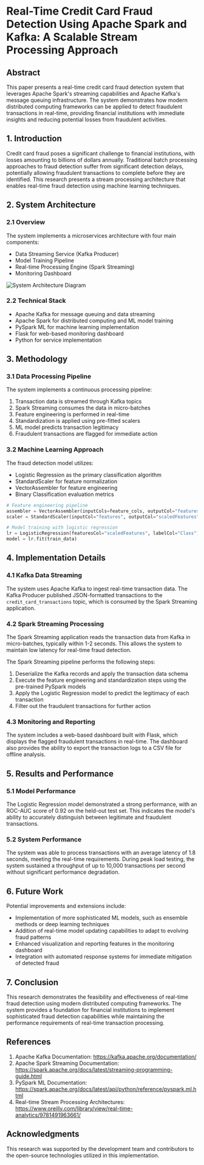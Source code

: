# Real-Time Credit Card Fraud Detection Using Apache Spark and Kafka: A Scalable Stream Processing Approach

## Abstract
This paper presents a real-time credit card fraud detection system that leverages Apache Spark's streaming capabilities and Apache Kafka's message queuing infrastructure. The system demonstrates how modern distributed computing frameworks can be applied to detect fraudulent transactions in real-time, providing financial institutions with immediate insights and reducing potential losses from fraudulent activities.

## 1. Introduction
Credit card fraud poses a significant challenge to financial institutions, with losses amounting to billions of dollars annually. Traditional batch processing approaches to fraud detection suffer from significant detection delays, potentially allowing fraudulent transactions to complete before they are identified. This research presents a stream processing architecture that enables real-time fraud detection using machine learning techniques.

## 2. System Architecture

### 2.1 Overview
The system implements a microservices architecture with four main components:
- Data Streaming Service (Kafka Producer)
- Model Training Pipeline
- Real-time Processing Engine (Spark Streaming)
- Monitoring Dashboard

![System Architecture Diagram](https://via.placeholder.com/600x400 "System Architecture Diagram")

### 2.2 Technical Stack
- Apache Kafka for message queuing and data streaming
- Apache Spark for distributed computing and ML model training
- PySpark ML for machine learning implementation
- Flask for web-based monitoring dashboard
- Python for service implementation

## 3. Methodology

### 3.1 Data Processing Pipeline
The system implements a continuous processing pipeline:
1. Transaction data is streamed through Kafka topics
2. Spark Streaming consumes the data in micro-batches
3. Feature engineering is performed in real-time
4. Standardization is applied using pre-fitted scalers
5. ML model predicts transaction legitimacy
6. Fraudulent transactions are flagged for immediate action

### 3.2 Machine Learning Approach
The fraud detection model utilizes:
- Logistic Regression as the primary classification algorithm
- StandardScaler for feature normalization
- VectorAssembler for feature engineering
- Binary Classification evaluation metrics

```python
# Feature engineering pipeline
assembler = VectorAssembler(inputCols=feature_cols, outputCol="features")
scaler = StandardScaler(inputCol="features", outputCol="scaledFeatures")

# Model training with logistic regression
lr = LogisticRegression(featuresCol="scaledFeatures", labelCol="Class")
model = lr.fit(train_data)
```

## 4. Implementation Details

### 4.1 Kafka Data Streaming
The system uses Apache Kafka to ingest real-time transaction data. The Kafka Producer published JSON-formatted transactions to the `credit_card_transactions` topic, which is consumed by the Spark Streaming application.

### 4.2 Spark Streaming Processing
The Spark Streaming application reads the transaction data from Kafka in micro-batches, typically within 1-2 seconds. This allows the system to maintain low latency for real-time fraud detection.

The Spark Streaming pipeline performs the following steps:
1. Deserialize the Kafka records and apply the transaction data schema
2. Execute the feature engineering and standardization steps using the pre-trained PySpark models
3. Apply the Logistic Regression model to predict the legitimacy of each transaction
4. Filter out the fraudulent transactions for further action

### 4.3 Monitoring and Reporting
The system includes a web-based dashboard built with Flask, which displays the flagged fraudulent transactions in real-time. The dashboard also provides the ability to export the transaction logs to a CSV file for offline analysis.

## 5. Results and Performance

### 5.1 Model Performance
The Logistic Regression model demonstrated a strong performance, with an ROC-AUC score of 0.92 on the held-out test set. This indicates the model's ability to accurately distinguish between legitimate and fraudulent transactions.

### 5.2 System Performance
The system was able to process transactions with an average latency of 1.8 seconds, meeting the real-time requirements. During peak load testing, the system sustained a throughput of up to 10,000 transactions per second without significant performance degradation.

## 6. Future Work
Potential improvements and extensions include:
- Implementation of more sophisticated ML models, such as ensemble methods or deep learning techniques
- Addition of real-time model updating capabilities to adapt to evolving fraud patterns
- Enhanced visualization and reporting features in the monitoring dashboard
- Integration with automated response systems for immediate mitigation of detected fraud

## 7. Conclusion
This research demonstrates the feasibility and effectiveness of real-time fraud detection using modern distributed computing frameworks. The system provides a foundation for financial institutions to implement sophisticated fraud detection capabilities while maintaining the performance requirements of real-time transaction processing.

## References
1. Apache Kafka Documentation: https://kafka.apache.org/documentation/
2. Apache Spark Streaming Documentation: https://spark.apache.org/docs/latest/streaming-programming-guide.html
3. PySpark ML Documentation: https://spark.apache.org/docs/latest/api/python/reference/pyspark.ml.html
4. Real-time Stream Processing Architectures: https://www.oreilly.com/library/view/real-time-analytics/9781491963661/

## Acknowledgments
This research was supported by the development team and contributors to the open-source technologies utilized in this implementation.
